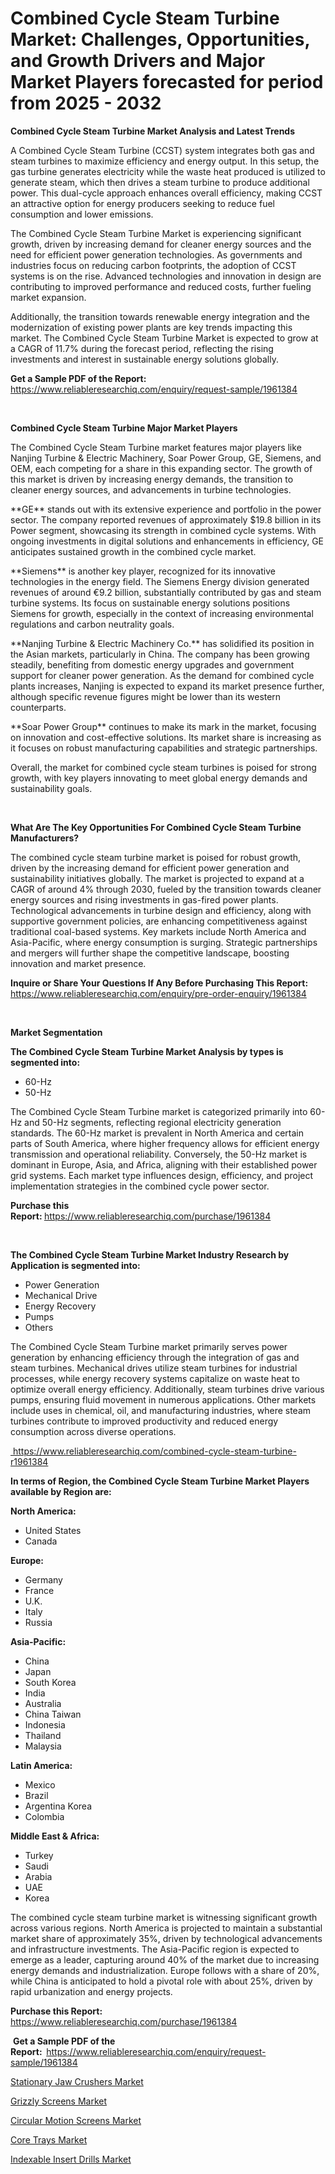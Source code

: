 <p><h1>Combined Cycle Steam Turbine Market: Challenges, Opportunities, and Growth Drivers and Major Market Players forecasted for period from 2025 - 2032</h1></p><p><strong>Combined Cycle Steam Turbine Market Analysis and Latest Trends</strong></p>
<p><p>A Combined Cycle Steam Turbine (CCST) system integrates both gas and steam turbines to maximize efficiency and energy output. In this setup, the gas turbine generates electricity while the waste heat produced is utilized to generate steam, which then drives a steam turbine to produce additional power. This dual-cycle approach enhances overall efficiency, making CCST an attractive option for energy producers seeking to reduce fuel consumption and lower emissions.</p><p>The Combined Cycle Steam Turbine Market is experiencing significant growth, driven by increasing demand for cleaner energy sources and the need for efficient power generation technologies. As governments and industries focus on reducing carbon footprints, the adoption of CCST systems is on the rise. Advanced technologies and innovation in design are contributing to improved performance and reduced costs, further fueling market expansion. </p><p>Additionally, the transition towards renewable energy integration and the modernization of existing power plants are key trends impacting this market. The Combined Cycle Steam Turbine Market is expected to grow at a CAGR of 11.7% during the forecast period, reflecting the rising investments and interest in sustainable energy solutions globally.</p></p>
<p><strong>Get a Sample PDF of the Report:&nbsp;</strong> <a href="https://www.reliableresearchiq.com/enquiry/request-sample/1961384?utm_campaign=1117&utm_medium=2&utm_source=Github&utm_content=ia&utm_term=08042025&utm_id=combined-cycle-steam-turbine">https://www.reliableresearchiq.com/enquiry/request-sample/1961384</a></p>
<p>&nbsp;</p>
<p><strong>Combined Cycle Steam Turbine Major Market Players</strong></p>
<p><p>The Combined Cycle Steam Turbine market features major players like Nanjing Turbine & Electric Machinery, Soar Power Group, GE, Siemens, and OEM, each competing for a share in this expanding sector. The growth of this market is driven by increasing energy demands, the transition to cleaner energy sources, and advancements in turbine technologies.</p><p>**GE** stands out with its extensive experience and portfolio in the power sector. The company reported revenues of approximately $19.8 billion in its Power segment, showcasing its strength in combined cycle systems. With ongoing investments in digital solutions and enhancements in efficiency, GE anticipates sustained growth in the combined cycle market.</p><p>**Siemens** is another key player, recognized for its innovative technologies in the energy field. The Siemens Energy division generated revenues of around €9.2 billion, substantially contributed by gas and steam turbine systems. Its focus on sustainable energy solutions positions Siemens for growth, especially in the context of increasing environmental regulations and carbon neutrality goals.</p><p>**Nanjing Turbine & Electric Machinery Co.** has solidified its position in the Asian markets, particularly in China. The company has been growing steadily, benefiting from domestic energy upgrades and government support for cleaner power generation. As the demand for combined cycle plants increases, Nanjing is expected to expand its market presence further, although specific revenue figures might be lower than its western counterparts.</p><p>**Soar Power Group** continues to make its mark in the market, focusing on innovation and cost-effective solutions. Its market share is increasing as it focuses on robust manufacturing capabilities and strategic partnerships.</p><p>Overall, the market for combined cycle steam turbines is poised for strong growth, with key players innovating to meet global energy demands and sustainability goals.</p></p>
<p>&nbsp;</p>
<p><strong>What Are The Key Opportunities For Combined Cycle Steam Turbine Manufacturers?</strong></p>
<p><p>The combined cycle steam turbine market is poised for robust growth, driven by the increasing demand for efficient power generation and sustainability initiatives globally. The market is projected to expand at a CAGR of around 4% through 2030, fueled by the transition towards cleaner energy sources and rising investments in gas-fired power plants. Technological advancements in turbine design and efficiency, along with supportive government policies, are enhancing competitiveness against traditional coal-based systems. Key markets include North America and Asia-Pacific, where energy consumption is surging. Strategic partnerships and mergers will further shape the competitive landscape, boosting innovation and market presence.</p></p>
<p><strong>Inquire or Share Your Questions If Any Before Purchasing This Report:</strong> <a href="https://www.reliableresearchiq.com/enquiry/pre-order-enquiry/1961384?utm_campaign=1117&utm_medium=2&utm_source=Github&utm_content=ia&utm_term=08042025&utm_id=combined-cycle-steam-turbine">https://www.reliableresearchiq.com/enquiry/pre-order-enquiry/1961384</a></p>
<p>&nbsp;</p>
<p><strong>Market Segmentation</strong></p>
<p><strong>The Combined Cycle Steam Turbine Market Analysis by types is segmented into:</strong></p>
<p><ul><li>60-Hz</li><li>50-Hz</li></ul></p>
<p><p>The Combined Cycle Steam Turbine market is categorized primarily into 60-Hz and 50-Hz segments, reflecting regional electricity generation standards. The 60-Hz market is prevalent in North America and certain parts of South America, where higher frequency allows for efficient energy transmission and operational reliability. Conversely, the 50-Hz market is dominant in Europe, Asia, and Africa, aligning with their established power grid systems. Each market type influences design, efficiency, and project implementation strategies in the combined cycle power sector.</p></p>
<p><strong>Purchase this Report:&nbsp;</strong><a href="https://www.reliableresearchiq.com/purchase/1961384?utm_campaign=1117&utm_medium=2&utm_source=Github&utm_content=ia&utm_term=08042025&utm_id=combined-cycle-steam-turbine">https://www.reliableresearchiq.com/purchase/1961384</a></p>
<p>&nbsp;</p>
<p><strong>The Combined Cycle Steam Turbine Market Industry Research by Application is segmented into:</strong></p>
<p><ul><li>Power Generation</li><li>Mechanical Drive</li><li>Energy Recovery</li><li>Pumps</li><li>Others</li></ul></p>
<p><p>The Combined Cycle Steam Turbine market primarily serves power generation by enhancing efficiency through the integration of gas and steam turbines. Mechanical drives utilize steam turbines for industrial processes, while energy recovery systems capitalize on waste heat to optimize overall energy efficiency. Additionally, steam turbines drive various pumps, ensuring fluid movement in numerous applications. Other markets include uses in chemical, oil, and manufacturing industries, where steam turbines contribute to improved productivity and reduced energy consumption across diverse operations.</p></p>
<p><a href="https://www.reliableresearchiq.com/combined-cycle-steam-turbine-r1961384?utm_campaign=1117&utm_medium=2&utm_source=Github&utm_content=ia&utm_term=08042025&utm_id=combined-cycle-steam-turbine">&nbsp;https://www.reliableresearchiq.com/combined-cycle-steam-turbine-r1961384</a></p>
<p><strong>In terms of Region, the Combined Cycle Steam Turbine Market Players available by Region are:</strong></p>
<p>
    <p> <strong> North America: </strong>
        <ul>
            <li>United States</li>
            <li>Canada</li>
        </ul>
        </p> 
    <p> <strong> Europe: </strong>
        <ul>
            <li>Germany</li>
            <li>France</li>
            <li>U.K.</li>
            <li>Italy</li>
            <li>Russia</li>
        </ul>
        </p> 
    <p> <strong> Asia-Pacific: </strong>
        <ul>
            <li>China</li>
            <li>Japan</li>
            <li>South Korea</li>
            <li>India</li>
            <li>Australia</li>
            <li>China Taiwan</li>
            <li>Indonesia</li>
            <li>Thailand</li>
            <li>Malaysia</li>
        </ul>
        </p> 
    <p> <strong> Latin America: </strong>
        <ul>
            <li>Mexico</li>
            <li>Brazil</li>
            <li>Argentina Korea</li>
            <li>Colombia</li>
        </ul>
        </p> 
    <p> <strong> Middle East & Africa: </strong>
        <ul>
            <li>Turkey</li>
            <li>Saudi</li>
            <li>Arabia</li>
            <li>UAE</li>
            <li>Korea</li>
        </ul>
    </p>
    </p>
<p><p>The combined cycle steam turbine market is witnessing significant growth across various regions. North America is projected to maintain a substantial market share of approximately 35%, driven by technological advancements and infrastructure investments. The Asia-Pacific region is expected to emerge as a leader, capturing around 40% of the market due to increasing energy demands and industrialization. Europe follows with a share of 20%, while China is anticipated to hold a pivotal role with about 25%, driven by rapid urbanization and energy projects.</p></p>
<p><strong>Purchase this Report: </strong><a href="https://www.reliableresearchiq.com/purchase/1961384?utm_campaign=1117&utm_medium=2&utm_source=Github&utm_content=ia&utm_term=08042025&utm_id=combined-cycle-steam-turbine">https://www.reliableresearchiq.com/purchase/1961384</a></p>
<p>&nbsp;<strong>Get a Sample PDF of the Report:&nbsp;&nbsp;</strong><a href="https://www.reliableresearchiq.com/enquiry/request-sample/1961384?utm_campaign=1117&utm_medium=2&utm_source=Github&utm_content=ia&utm_term=08042025&utm_id=combined-cycle-steam-turbine">https://www.reliableresearchiq.com/enquiry/request-sample/1961384</a></p>
<p><strong></strong></p>
<p><p><a href="https://github.com/laveeasaadrh/Market-Research-Report-List-1/blob/main/stationary-jaw-crushers-market.md?utm_campaign=1117&utm_medium=2&utm_source=Github&utm_content=ia&utm_term=08042025&utm_id=combined-cycle-steam-turbine">Stationary Jaw Crushers Market</a></p><p><a href="https://github.com/ayondaylos/Market-Research-Report-List-1/blob/main/grizzly-screens-market.md?utm_campaign=1117&utm_medium=2&utm_source=Github&utm_content=ia&utm_term=08042025&utm_id=combined-cycle-steam-turbine">Grizzly Screens Market</a></p><p><a href="https://github.com/bichukapac/Market-Research-Report-List-1/blob/main/circular-motion-screens-market.md?utm_campaign=1117&utm_medium=2&utm_source=Github&utm_content=ia&utm_term=08042025&utm_id=combined-cycle-steam-turbine">Circular Motion Screens Market</a></p><p><a href="https://github.com/madethkijori/Market-Research-Report-List-1/blob/main/core-trays-market.md?utm_campaign=1117&utm_medium=2&utm_source=Github&utm_content=ia&utm_term=08042025&utm_id=combined-cycle-steam-turbine">Core Trays Market</a></p><p><a href="https://github.com/leoustolja/Market-Research-Report-List-1/blob/main/indexable-insert-drills-market.md?utm_campaign=1117&utm_medium=2&utm_source=Github&utm_content=ia&utm_term=08042025&utm_id=combined-cycle-steam-turbine">Indexable Insert Drills Market</a></p></p>